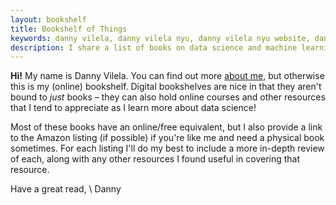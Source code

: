 ```yaml
---
layout: bookshelf
title: Bookshelf of Things
keywords: danny vilela, danny vilela nyu, danny vilela nyu website, danny vilela nyu bookshelf, machine learning bookshelf, machine learning books, data science bookshelf, data science books, learn data science, python for machine learning, books, free books
description: I share a list of books on data science and machine learning that are on my bookshelf!
---
```


**Hi!** My name is Danny Vilela. You can find out more [about me](/me), but otherwise this is my (online) bookshelf. Digital bookshelves are nice in that they aren't bound to *just* books – they can also hold online courses and other resources that I tend to appreciate as I learn more about data science!

Most of these books have an online/free equivalent, but I also provide a link to the Amazon listing (if possible) if you're like me and need a physical book sometimes. For each listing I'll do my best to include a more in-depth review of each, along with any other resources I found useful in covering that resource.

Have a great read, \\
Danny
